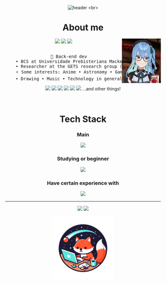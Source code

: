 <div align="center">
  
  ![header](https://capsule-render.vercel.app/api?type=venom&height=300&color=gradient&text=print("Amanda%20Laís")&textBg=false&animation=fadeIn&stroke=000000&strokeWidth=2&section=header)
  <br>
  <h1>About me</h1>
  <a href="https://github.com/amanda-lais"><img src="https://img.shields.io/badge/github-%23121011.svg?style=for-the-badge&logo=github&logoColor=white"/></a>
  <a href="https://www.linkedin.com/in/amanda-lais/"><img src="https://img.shields.io/badge/linkedin-%230077B5.svg?style=for-the-badge&logo=linkedin&logoColor=white"/></a>
  <a href="mailto:amandalais37@protonmail.com"><img src="https://img.shields.io/badge/ProtonMail-8B89CC?style=for-the-badge&logo=protonmail&logoColor=white" /></a>
  <img src="https://raw.githubusercontent.com/amanda-lais/amanda-lais/main/assets/suisei-hoshimachi-suisei.gif" width="25%" align="right"/>
  <br><br>
<pre>
    💼 Back-end dev
    • BCS at Universidade Prebisteriana Mackenzie (UPM)
    • Researcher at the GETS research group (UPM)
    ⭐ Some interests: Anime • Astronomy • Games • Vtubers
    • Drawing • Music • Technology in general • Etc
</pre>
  <img src="https://img.shields.io/badge/Obsidian-%23483699.svg?style=for-the-badge&logo=obsidian&logoColor=white"/>
  <img src="https://img.shields.io/badge/Microsoft_Office-D83B01?style=for-the-badge&logo=microsoft-office&logoColor=white"/>
  <img src="https://img.shields.io/badge/Trello-%23026AA7.svg?style=for-the-badge&logo=Trello&logoColor=white"/>
  <img src="https://img.shields.io/badge/Windows-0078D6?style=for-the-badge&logo=windows&logoColor=white"/>
  <img src="https://img.shields.io/badge/Android-3DDC84?style=for-the-badge&logo=android&logoColor=white"/>
  <img src="https://img.shields.io/badge/Vivaldi-EF3939?style=for-the-badge&logo=Vivaldi&logoColor=white"/>
  <a> ...and other things!</a><br><br><br>
  <h1>Tech Stack</h1>
  <h3>Main</h3>
  <a href="https://skillicons.dev">
    <img src="https://skillicons.dev/icons?i=py,c,cpp,md,latex"/>
  </a>
  <h3>Studying or beginner</h3>
  <a href="https://skillicons.dev">
    <img src="https://skillicons.dev/icons?i=godot,js"/>
  </a>
  <h3>Have certain experience with</h3>
  <a href="https://skillicons.dev">
    <img src="https://skillicons.dev/icons?i=arduino,html,css,java,aws,figma,ai,replit" />
  </a>
  
----
  
  ![](https://github-readme-stats.vercel.app/api/top-langs/?username=amanda-lais&theme=dark&hide_border=false&include_all_commits=true&count_private=true&layout=compact)
  ![](https://github-readme-stats.vercel.app/api?username=amanda-lais&theme=dark&hide_border=false&include_all_commits=true&count_private=true)
  <br><br>
  <img src="https://github.com/amanda-lais/amanda-lais/blob/main/assets/LogobyDesigner%20(2).png" height="200"/>
  
</div>
